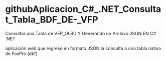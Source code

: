 # githubAplicacion_C#_.NET_Consultat_Tabla_BDF_DE-_VFP

Consultar una Tabla  de VFP_OLBD  Y Generando un Archivo JSON  EN C# .NET

aplicación web que regrese en formato JSON la consulta a una tabla nativa de FoxPro (dbf)
